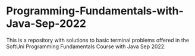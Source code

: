 # Programming-Fundamentals-with-Java-Sep-2022
This is a repository with solutions to basic terminal problems offered in the SoftUni Programming Fundamentals Course with Java Sep 2022.
